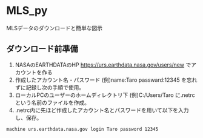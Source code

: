 # MLS_py
MLSデータのダウンロードと簡単な図示
## ダウンロード前準備
1. NASAのEARTHDATAのHP https://urs.earthdata.nasa.gov/users/new でアカウントを作る
2. 作成したアカウント名・パスワード (例)name:Taro passward:12345 を忘れずに記録し次の手順で使用。
3. ローカルPCのユーザーのホームディレクトリ下 (例)C:/Users/Taro に.netrc という名前のファイルを作成。
4. .netrc内に先ほど作成したアカウント名とパスワードを用いて以下を入力し、保存。
```
machine urs.earthdata.nasa.gov login Taro password 12345
```
